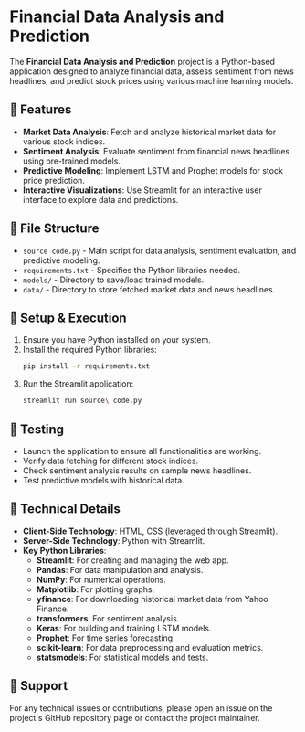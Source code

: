 
# Financial Data Analysis and Prediction

The **Financial Data Analysis and Prediction** project is a Python-based application designed to analyze financial data, assess sentiment from news headlines, and predict stock prices using various machine learning models.

## 🚀 Features

- **Market Data Analysis**: Fetch and analyze historical market data for various stock indices.
- **Sentiment Analysis**: Evaluate sentiment from financial news headlines using pre-trained models.
- **Predictive Modeling**: Implement LSTM and Prophet models for stock price prediction.
- **Interactive Visualizations**: Use Streamlit for an interactive user interface to explore data and predictions.

## 📁 File Structure

- `source code.py` - Main script for data analysis, sentiment evaluation, and predictive modeling.
- `requirements.txt` - Specifies the Python libraries needed.
- `models/` - Directory to save/load trained models.
- `data/` - Directory to store fetched market data and news headlines.

## 🔧 Setup & Execution

1. Ensure you have Python installed on your system.
2. Install the required Python libraries:
   ```bash
   pip install -r requirements.txt
   ```
3. Run the Streamlit application:
   ```bash
   streamlit run source\ code.py
   ```

## 🧪 Testing

- Launch the application to ensure all functionalities are working.
- Verify data fetching for different stock indices.
- Check sentiment analysis results on sample news headlines.
- Test predictive models with historical data.

## 🧠 Technical Details

- **Client-Side Technology**: HTML, CSS (leveraged through Streamlit).
- **Server-Side Technology**: Python with Streamlit.
- **Key Python Libraries**:
  - **Streamlit**: For creating and managing the web app.
  - **Pandas**: For data manipulation and analysis.
  - **NumPy**: For numerical operations.
  - **Matplotlib**: For plotting graphs.
  - **yfinance**: For downloading historical market data from Yahoo Finance.
  - **transformers**: For sentiment analysis.
  - **Keras**: For building and training LSTM models.
  - **Prophet**: For time series forecasting.
  - **scikit-learn**: For data preprocessing and evaluation metrics.
  - **statsmodels**: For statistical models and tests.

## 🌟 Support

For any technical issues or contributions, please open an issue on the project's GitHub repository page or contact the project maintainer.
